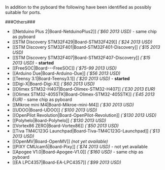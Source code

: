 In addition to the pyboard the following have been identified as possibly suitable for ports.

###Others###
* [[Netduino Plus 2|Board-NetduinoPlus2]] *(`$60 2013 USD)* - same chip as pyboard
* [[STM Discovery STM32F429|Board-STM32F429]] *(`$24 2013 USD)* 
* [[STM Discovery STM32F401|Board-STM32F401-Discovery]] *(`$15 2013 USD)* 
* [[STM Discovery STM32F407|Board-STM32F407-Discovery]] *(`$15 2013 USD)* - **started**
* [[FreeSOC|Board---FreeSOC]] *(`$75-99 2013 USD)* 
* [[Arduino Due|Board-Arduino-Due]] *(`$56 2013 USD)* 
* [[Teensy 3.1|Board-Teensy3.1]] *(`$20 2013 USD)* - **started**
* [[Digi-X|Board-Digi-X]] *(`$60 2013 USD)* 
* [[Olimex STM32-H407|Board-Olimex-STM32-H407]] *(`E30 2013 EUR)* 
* [[Olimex STM32-405STK|Board-Olimex-STM32-405STK]] *(`E45 2013 EUR)* - same chip as pyboard
* [[Mikroe mini M4|Board-Mikroe-mini-M4]] *(`$30 2013 USD)*
* [[UDOO|Board-UDOO]] *(`$100 2013 USD)*
* [[OpenPilot Revolution|Board-OpenPilot-Revolution]] *(`$130 2013 USD)*
* [[Polyhelo|Board-Polyhelo]] *(`$130 2013 USD)* 
* [[Vortex86 ZERO|Board-Vortex86]] *(`$50 2013 USD)* 
* [[Tiva TM4C123G Launchpad|Board-Tiva-TM4C123G-Launchpad]] *(`$13 2013 USD)*
* [[OpenMV|Board-OpenMV]] *(not yet available)*
* [[PIXY CMUcam5|Board-Pixy]] *(`$74 2013 USD)* - not yet available
* [[Apogee V1.0|Board-Apogee-V1.0]] *(`$160 USD)* - same chip as pyboard
* [[EA LPC4357|Board-EA-LPC4357]] *(`$99 2013 USD)*